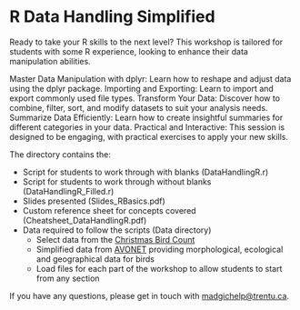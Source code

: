 # R Data Handling Simplified
Ready to take your R skills to the next level? This workshop is tailored for students with some R experience, looking to enhance their data manipulation abilities.

Master Data Manipulation with dplyr: Learn how to reshape and adjust data using the dplyr package.
Importing and Exporting: Learn to import and export commonly used file types.
Transform Your Data: Discover how to combine, filter, sort, and modify datasets to suit your analysis needs.
Summarize Data Efficiently: Learn how to create insightful summaries for different categories in your data.
Practical and Interactive: This session is designed to be engaging, with practical exercises to apply your new skills.

The directory contains the:

* Script for students to work through with blanks (DataHandlingR.r)
* Script for students to work through without blanks (DataHandlingR_Filled.r)
* Slides presented (Slides_RBasics.pdf)
* Custom reference sheet for concepts covered (Cheatsheet_DataHandlingR.pdf)
* Data required to follow the scripts (Data directory)
  + Select data from the [Christmas Bird Count](https://netapp.audubon.org/cbcobservation/)
  + Simplified data from [AVONET](https://onlinelibrary.wiley.com/doi/full/10.1111/ele.13898) providing morphological, ecological and geographical data for birds
  + Load files for each part of the workshop to allow students to start from any section

If you have any questions, please get in touch with madgichelp@trentu.ca.
